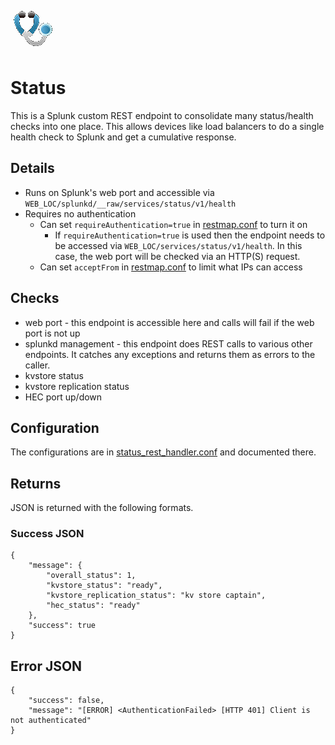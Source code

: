 ![Status Splunk app](status/static/appIcon_2x.png?)
# Status
This is a Splunk custom REST endpoint to consolidate many status/health checks into one place. This allows devices like load balancers to do a single health check to Splunk and get a cumulative response.

## Details
* Runs on Splunk's web port and accessible via `WEB_LOC/splunkd/__raw/services/status/v1/health`
* Requires no authentication
    * Can set `requireAuthentication=true` in [restmap.conf](status/default/restmap.conf) to turn it on
        * If `requireAuthentication=true` is used then the endpoint needs to be accessed via `WEB_LOC/services/status/v1/health`. In this case, the web port will be checked via an HTTP(S) request.
    * Can set `acceptFrom` in [restmap.conf](status/default/restmap.conf) to limit what IPs can access

## Checks
* web port - this endpoint is accessible here and calls will fail if the web port is not up
* splunkd management - this endpoint does REST calls to various other endpoints. It catches any exceptions and returns them as errors to the caller.
* kvstore status
* kvstore replication status
* HEC port up/down

## Configuration
The configurations are in [status_rest_handler.conf](status/default/status_rest_handler.conf) and documented there.

## Returns
JSON is returned with the following formats.

### Success JSON
```
{
    "message": {
        "overall_status": 1,
        "kvstore_status": "ready",
        "kvstore_replication_status": "kv store captain",
        "hec_status": "ready"
    },
    "success": true
}
```

## Error JSON
```
{
    "success": false,
    "message": "[ERROR] <AuthenticationFailed> [HTTP 401] Client is not authenticated"
}
```

